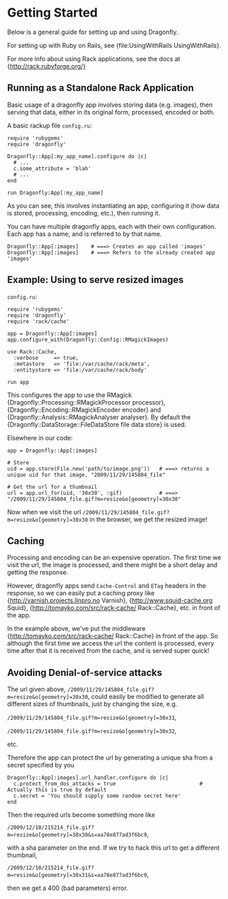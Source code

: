 Getting Started
===============

Below is a general guide for setting up and using Dragonfly.

For setting up with Ruby on Rails, see {file:UsingWithRails UsingWithRails}.

For more info about using Rack applications, see the docs at {http://rack.rubyforge.org/}

Running as a Standalone Rack Application
----------------------------------------

Basic usage of a dragonfly app involves storing data (e.g. images),
then serving that data, either in its original form, processed, encoded or both.

A basic rackup file `config.ru`:

    require 'rubygems'
    require 'dragonfly'

    Dragonfly::App[:my_app_name].configure do |c|
      # ...
      c.some_attribute = 'blah'
      # ...
    end

    run Dragonfly:App[:my_app_name]

As you can see, this involves instantiating an app, configuring it (how data is stored,
processing, encoding, etc.), then running it.

You can have multiple dragonfly apps, each with their own configuration.
Each app has a name, and is referred to by that name.

    Dragonfly::App[:images]    # ===> Creates an app called 'images'
    Dragonfly::App[:images]    # ===> Refers to the already created app 'images'

Example: Using to serve resized images
--------------------------------------

`config.ru`:

    require 'rubygems'
    require 'dragonfly'
    require 'rack/cache'

    app = Dragonfly::App[:images]
    app.configure_with(Dragonfly::Config::RMagickImages)

    use Rack::Cache,
      :verbose     => true,
      :metastore   => 'file:/var/cache/rack/meta',
      :entitystore => 'file:/var/cache/rack/body'

    run app

This configures the app to use the RMagick {Dragonfly::Processing::RMagickProcessor processor},
{Dragonfly::Encoding::RMagickEncoder encoder} and {Dragonfly::Analysis::RMagickAnalyser analyser}.
By default the {Dragonfly::DataStorage::FileDataStore file data store} is used.

Elsewhere in our code:

    app = Dragonfly::App[:images]
    
    # Store
    uid = app.store(File.new('path/to/image.png'))   # ===> returns a unique uid for that image, "2009/11/29/145804_file"
    
    # Get the url for a thumbnail
    url = app.url_for(uid, '30x30', :gif)            # ===> "/2009/11/29/145804_file.gif?m=resize&o[geometry]=30x30"

Now when we visit the url `/2009/11/29/145804_file.gif?m=resize&o[geometry]=30x30` in the browser, we get the resized
image!

Caching
-------
Processing and encoding can be an expensive operation. The first time we visit the url,
the image is processed, and there might be a short delay and getting the response.

However, dragonfly apps send `Cache-Control` and `ETag` headers in the response, so we can easily put a caching
proxy like {http://varnish.projects.linpro.no Varnish}, {http://www.squid-cache.org Squid},
{http://tomayko.com/src/rack-cache/ Rack::Cache}, etc. in front of the app.

In the example above, we've put the middleware {http://tomayko.com/src/rack-cache/ Rack::Cache} in front of the app.
So although the first time we access the url the content is processed, every time after that it is received from the
cache, and is served super quick!

Avoiding Denial-of-service attacks
----------------------------------
The url given above, `/2009/11/29/145804_file.gif?m=resize&o[geometry]=30x30`, could easily be modified to
generate all different sizes of thumbnails, just by changing the size, e.g.

`/2009/11/29/145804_file.gif?m=resize&o[geometry]=30x31`,

`/2009/11/29/145804_file.gif?m=resize&o[geometry]=30x32`,

etc.

Therefore the app can protect the url by generating a unique sha from a secret specified by you

    Dragonfly::App[:images].url_handler.configure do |c|
      c.protect_from_dos_attacks = true                           # Actually this is true by default
      c.secret = 'You should supply some random secret here'
    end

Then the required urls become something more like

`/2009/12/10/215214_file.gif?m=resize&o[geometry]=30x30&s=aa78e877ad3f6bc9`,

with a sha parameter on the end.
If we try to hack this url to get a different thumbnail,

`/2009/12/10/215214_file.gif?m=resize&o[geometry]=30x31&s=aa78e877ad3f6bc9`,

then we get a 400 (bad parameters) error.
